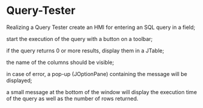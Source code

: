 # Query-Tester
Realizing a Query Tester
create an HMI for entering an SQL query in a field;

start the execution of the query with a button on a toolbar;

if the query returns 0 or more results, display them in a JTable;

the name of the columns should be visible;

in case of error, a pop-up (JOptionPane) containing the message will be displayed;

a small message at the bottom of the window will display the execution time of the query as well as the number of rows returned.
